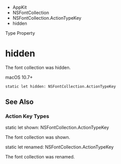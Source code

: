 

- AppKit
- NSFontCollection
- NSFontCollection.ActionTypeKey
-  hidden 

Type Property

# hidden

The font collection was hidden.

macOS 10.7+

``` source
static let hidden: NSFontCollection.ActionTypeKey
```

## See Also

### Action Key Types

static let shown: NSFontCollection.ActionTypeKey

The font collection was shown.

static let renamed: NSFontCollection.ActionTypeKey

The font collection was renamed.

